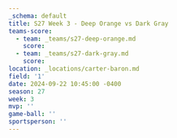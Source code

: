 ```yaml
---
_schema: default
title: S27 Week 3 - Deep Orange vs Dark Gray
teams-score:
  - team: _teams/s27-deep-orange.md
    score:
  - team: _teams/s27-dark-gray.md
    score:
location: _locations/carter-baron.md
field: '1'
date: 2024-09-22 10:45:00 -0400
season: 27
week: 3
mvp: ''
game-ball: ''
sportsperson: ''
---
```

